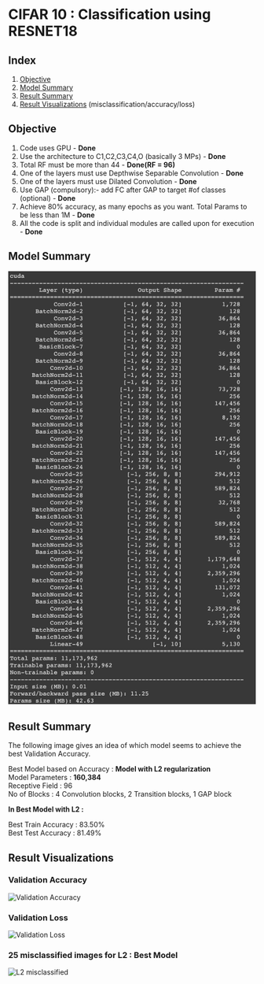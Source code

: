 
# CIFAR 10 : Classification using RESNET18

## Index  
1. [Objective](#objective)  
2. [Model Summary](#model-summary)
3. [Result Summary](#result-summary)
4. [Result Visualizations](#result-visualizations) (misclassification/accuracy/loss)

## Objective   
1. Code uses GPU - **Done**  
2. Use the architecture to C1,C2,C3,C4,O (basically 3 MPs) - **Done**  
3. Total RF must be more than 44 - **Done(RF = 96)**  
4. One of the layers must use Depthwise Separable Convolution - **Done**  
5. One of the layers must use Dilated Convolution  - **Done**  
6. Use GAP (compulsory):- add FC after GAP to target #of classes (optional) - **Done**  
7. Achieve 80% accuracy, as many epochs as you want. Total Params to be less than 1M - **Done**   
8. All the code is split and individual modules are called upon for execution - **Done**    

## Model Summary  

![Model Summary](./images/Model_Summary.png)

## Result Summary

The following image gives an idea of which model seems to achieve the best Validation Accuracy.  

Best Model based on Accuracy : **Model with L2 regularization**  
Model Parameters : **160,384**  
Receptive Field : 96  
No of Blocks : 4 Convolution blocks, 2 Transition blocks, 1 GAP block  

**In Best Model with L2 :**   

Best Train Accuracy : 83.50%  
Best Test Accuracy : 81.49%  

## Result Visualizations

### Validation Accuracy   
![Validation Accuracy](./images/Validation_Accuracy.png)

### Validation Loss  
![Validation Loss](./images/Validation_Loss.png)

### 25 misclassified images for L2 : Best Model  
![L2 misclassified](./images/Val_L2_Misclassification.png)

